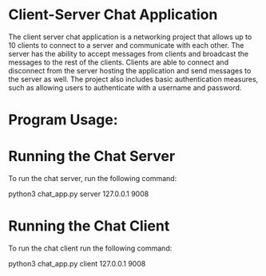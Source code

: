 # Client-Server Chat Application

The client server chat application is a networking project that allows up to 10 clients to connect to a server and communicate with each other. The server has the ability to accept messages from clients and broadcast the messages to the rest of the clients. Clients are able to connect and disconnect from the server hosting the application and send messages to the server as well. The project also includes basic authentication measures, such as allowing users to authenticate with a username and password.

# Program Usage:

# Running the Chat Server

To run the chat server, run the following command:

python3 chat_app.py server 127.0.0.1 9008

# Running the Chat Client

To run the chat client run the following command:

python3 chat_app.py client 127.0.0.1 9008

